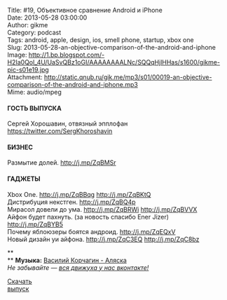Title: #19, Объективное сравнение Android и iPhone  
Date: 2013-05-28 03:00:00  
Author: gikme  
Category: podcast  
Tags: android, apple, design, ios, smell phone, startup, xbox one  
Slug: 2013-05-28-an-objective-comparison-of-the-android-and-iphone  
Image: http://1.bp.blogspot.com/-H2Ia0Qol_4U/UaSvQBz1oGI/AAAAAAAALNc/SQQqHjlHHas/s1600/gikme-pic-s01e19.jpg  
Attachment: http://static.qnub.ru/gik.me/mp3/s01/00019-an-objective-comparison-of-the-android-and-iphone.mp3  
Mime: audio/mpeg

#### ГОСТЬ ВЫПУСКА

Сергей Хорошавин, отвязный эпплофан  
<https://twitter.com/SergKhoroshavin>

#### БИЗНЕС

Размытие долей. <http://j.mp/ZqBMSr>

#### ГАДЖЕТЫ

Xbox One. <http://j.mp/ZqBBqg> <http://j.mp/ZqBKtQ>  
Дистрибуция некстген. <http://j.mp/ZqBQ4p>  
Мирасол довели до ума. <http://j.mp/ZqBRWi> <http://j.mp/ZqBVVX>  
Айфон будет пахнуть. (за новость спасибо Ener Jizer)  
<http://j.mp/ZqBYB5>  
Почему яблоюзеры боятся андроид. <http://j.mp/ZqEQxV>  
Новый дизайн уи айфона. <http://j.mp/ZqC3EQ> <http://j.mp/ZqC8bz>

**  
** **Музыка:** [Василий Корчагин - Аляска](http://vk.com/bacc3)  
*Не забывайте — [вся движуха у нас вконтакте!](http://vk.com/gikme)*

[Скачать  
выпуск](http://static.qnub.ru/gik.me/mp3/s01/00019-an-objective-comparison-of-the-android-and-iphone.mp3)

